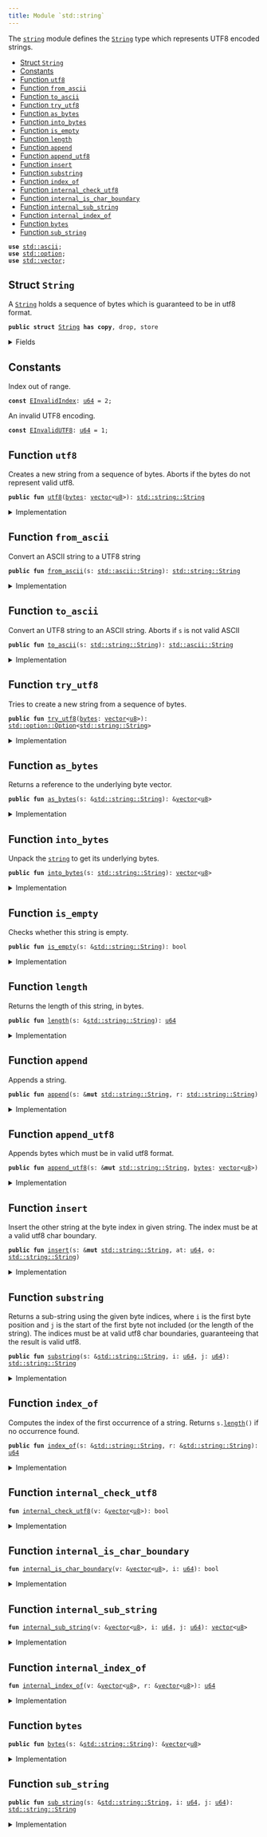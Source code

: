 ```yaml
---
title: Module `std::string`
---
```


The <code><a href="../std/string.md#std_string">string</a></code> module defines the <code><a href="../std/string.md#std_string_String">String</a></code> type which represents UTF8 encoded
strings.


-  [Struct `String`](#std_string_String)
-  [Constants](#@Constants_0)
-  [Function `utf8`](#std_string_utf8)
-  [Function `from_ascii`](#std_string_from_ascii)
-  [Function `to_ascii`](#std_string_to_ascii)
-  [Function `try_utf8`](#std_string_try_utf8)
-  [Function `as_bytes`](#std_string_as_bytes)
-  [Function `into_bytes`](#std_string_into_bytes)
-  [Function `is_empty`](#std_string_is_empty)
-  [Function `length`](#std_string_length)
-  [Function `append`](#std_string_append)
-  [Function `append_utf8`](#std_string_append_utf8)
-  [Function `insert`](#std_string_insert)
-  [Function `substring`](#std_string_substring)
-  [Function `index_of`](#std_string_index_of)
-  [Function `internal_check_utf8`](#std_string_internal_check_utf8)
-  [Function `internal_is_char_boundary`](#std_string_internal_is_char_boundary)
-  [Function `internal_sub_string`](#std_string_internal_sub_string)
-  [Function `internal_index_of`](#std_string_internal_index_of)
-  [Function `bytes`](#std_string_bytes)
-  [Function `sub_string`](#std_string_sub_string)


<pre><code><b>use</b> <a href="../std/ascii.md#std_ascii">std::ascii</a>;
<b>use</b> <a href="../std/option.md#std_option">std::option</a>;
<b>use</b> <a href="../std/vector.md#std_vector">std::vector</a>;
</code></pre>



<a name="std_string_String"></a>

## Struct `String`

A <code><a href="../std/string.md#std_string_String">String</a></code> holds a sequence of bytes which is guaranteed to be in utf8
format.


<pre><code><b>public</b> <b>struct</b> <a href="../std/string.md#std_string_String">String</a> <b>has</b> <b>copy</b>, drop, store
</code></pre>



<details>
<summary>Fields</summary>


<dl>
<dt>
<code><a href="../std/string.md#std_string_bytes">bytes</a>: <a href="../std/vector.md#std_vector">vector</a>&lt;<a href="../std/u8.md#std_u8">u8</a>&gt;</code>
</dt>
<dd>
</dd>
</dl>


</details>

<a name="@Constants_0"></a>

## Constants


<a name="std_string_EInvalidIndex"></a>

Index out of range.


<pre><code><b>const</b> <a href="../std/string.md#std_string_EInvalidIndex">EInvalidIndex</a>: <a href="../std/u64.md#std_u64">u64</a> = 2;
</code></pre>



<a name="std_string_EInvalidUTF8"></a>

An invalid UTF8 encoding.


<pre><code><b>const</b> <a href="../std/string.md#std_string_EInvalidUTF8">EInvalidUTF8</a>: <a href="../std/u64.md#std_u64">u64</a> = 1;
</code></pre>



<a name="std_string_utf8"></a>

## Function `utf8`

Creates a new string from a sequence of bytes. Aborts if the bytes do
not represent valid utf8.


<pre><code><b>public</b> <b>fun</b> <a href="../std/string.md#std_string_utf8">utf8</a>(<a href="../std/string.md#std_string_bytes">bytes</a>: <a href="../std/vector.md#std_vector">vector</a>&lt;<a href="../std/u8.md#std_u8">u8</a>&gt;): <a href="../std/string.md#std_string_String">std::string::String</a>
</code></pre>



<details>
<summary>Implementation</summary>


<pre><code><b>public</b> <b>fun</b> <a href="../std/string.md#std_string_utf8">utf8</a>(<a href="../std/string.md#std_string_bytes">bytes</a>: <a href="../std/vector.md#std_vector">vector</a>&lt;<a href="../std/u8.md#std_u8">u8</a>&gt;): <a href="../std/string.md#std_string_String">String</a> {
    <b>assert</b>!(<a href="../std/string.md#std_string_internal_check_utf8">internal_check_utf8</a>(&<a href="../std/string.md#std_string_bytes">bytes</a>), <a href="../std/string.md#std_string_EInvalidUTF8">EInvalidUTF8</a>);
    <a href="../std/string.md#std_string_String">String</a> { <a href="../std/string.md#std_string_bytes">bytes</a> }
}
</code></pre>



</details>

<a name="std_string_from_ascii"></a>

## Function `from_ascii`

Convert an ASCII string to a UTF8 string


<pre><code><b>public</b> <b>fun</b> <a href="../std/string.md#std_string_from_ascii">from_ascii</a>(s: <a href="../std/ascii.md#std_ascii_String">std::ascii::String</a>): <a href="../std/string.md#std_string_String">std::string::String</a>
</code></pre>



<details>
<summary>Implementation</summary>


<pre><code><b>public</b> <b>fun</b> <a href="../std/string.md#std_string_from_ascii">from_ascii</a>(s: <a href="../std/ascii.md#std_ascii_String">ascii::String</a>): <a href="../std/string.md#std_string_String">String</a> {
    <a href="../std/string.md#std_string_String">String</a> { <a href="../std/string.md#std_string_bytes">bytes</a>: s.<a href="../std/string.md#std_string_into_bytes">into_bytes</a>() }
}
</code></pre>



</details>

<a name="std_string_to_ascii"></a>

## Function `to_ascii`

Convert an UTF8 string to an ASCII string.
Aborts if <code>s</code> is not valid ASCII


<pre><code><b>public</b> <b>fun</b> <a href="../std/string.md#std_string_to_ascii">to_ascii</a>(s: <a href="../std/string.md#std_string_String">std::string::String</a>): <a href="../std/ascii.md#std_ascii_String">std::ascii::String</a>
</code></pre>



<details>
<summary>Implementation</summary>


<pre><code><b>public</b> <b>fun</b> <a href="../std/string.md#std_string_to_ascii">to_ascii</a>(s: <a href="../std/string.md#std_string_String">String</a>): <a href="../std/ascii.md#std_ascii_String">ascii::String</a> {
    <b>let</b> <a href="../std/string.md#std_string_String">String</a> { <a href="../std/string.md#std_string_bytes">bytes</a> } = s;
    <a href="../std/string.md#std_string_bytes">bytes</a>.to_ascii_string()
}
</code></pre>



</details>

<a name="std_string_try_utf8"></a>

## Function `try_utf8`

Tries to create a new string from a sequence of bytes.


<pre><code><b>public</b> <b>fun</b> <a href="../std/string.md#std_string_try_utf8">try_utf8</a>(<a href="../std/string.md#std_string_bytes">bytes</a>: <a href="../std/vector.md#std_vector">vector</a>&lt;<a href="../std/u8.md#std_u8">u8</a>&gt;): <a href="../std/option.md#std_option_Option">std::option::Option</a>&lt;<a href="../std/string.md#std_string_String">std::string::String</a>&gt;
</code></pre>



<details>
<summary>Implementation</summary>


<pre><code><b>public</b> <b>fun</b> <a href="../std/string.md#std_string_try_utf8">try_utf8</a>(<a href="../std/string.md#std_string_bytes">bytes</a>: <a href="../std/vector.md#std_vector">vector</a>&lt;<a href="../std/u8.md#std_u8">u8</a>&gt;): Option&lt;<a href="../std/string.md#std_string_String">String</a>&gt; {
    <b>if</b> (<a href="../std/string.md#std_string_internal_check_utf8">internal_check_utf8</a>(&<a href="../std/string.md#std_string_bytes">bytes</a>)) <a href="../std/option.md#std_option_some">option::some</a>(<a href="../std/string.md#std_string_String">String</a> { <a href="../std/string.md#std_string_bytes">bytes</a> })
    <b>else</b> <a href="../std/option.md#std_option_none">option::none</a>()
}
</code></pre>



</details>

<a name="std_string_as_bytes"></a>

## Function `as_bytes`

Returns a reference to the underlying byte vector.


<pre><code><b>public</b> <b>fun</b> <a href="../std/string.md#std_string_as_bytes">as_bytes</a>(s: &<a href="../std/string.md#std_string_String">std::string::String</a>): &<a href="../std/vector.md#std_vector">vector</a>&lt;<a href="../std/u8.md#std_u8">u8</a>&gt;
</code></pre>



<details>
<summary>Implementation</summary>


<pre><code><b>public</b> <b>fun</b> <a href="../std/string.md#std_string_as_bytes">as_bytes</a>(s: &<a href="../std/string.md#std_string_String">String</a>): &<a href="../std/vector.md#std_vector">vector</a>&lt;<a href="../std/u8.md#std_u8">u8</a>&gt; {
    &s.<a href="../std/string.md#std_string_bytes">bytes</a>
}
</code></pre>



</details>

<a name="std_string_into_bytes"></a>

## Function `into_bytes`

Unpack the <code><a href="../std/string.md#std_string">string</a></code> to get its underlying bytes.


<pre><code><b>public</b> <b>fun</b> <a href="../std/string.md#std_string_into_bytes">into_bytes</a>(s: <a href="../std/string.md#std_string_String">std::string::String</a>): <a href="../std/vector.md#std_vector">vector</a>&lt;<a href="../std/u8.md#std_u8">u8</a>&gt;
</code></pre>



<details>
<summary>Implementation</summary>


<pre><code><b>public</b> <b>fun</b> <a href="../std/string.md#std_string_into_bytes">into_bytes</a>(s: <a href="../std/string.md#std_string_String">String</a>): <a href="../std/vector.md#std_vector">vector</a>&lt;<a href="../std/u8.md#std_u8">u8</a>&gt; {
    <b>let</b> <a href="../std/string.md#std_string_String">String</a> { <a href="../std/string.md#std_string_bytes">bytes</a> } = s;
    <a href="../std/string.md#std_string_bytes">bytes</a>
}
</code></pre>



</details>

<a name="std_string_is_empty"></a>

## Function `is_empty`

Checks whether this string is empty.


<pre><code><b>public</b> <b>fun</b> <a href="../std/string.md#std_string_is_empty">is_empty</a>(s: &<a href="../std/string.md#std_string_String">std::string::String</a>): bool
</code></pre>



<details>
<summary>Implementation</summary>


<pre><code><b>public</b> <b>fun</b> <a href="../std/string.md#std_string_is_empty">is_empty</a>(s: &<a href="../std/string.md#std_string_String">String</a>): bool {
    s.<a href="../std/string.md#std_string_bytes">bytes</a>.<a href="../std/string.md#std_string_is_empty">is_empty</a>()
}
</code></pre>



</details>

<a name="std_string_length"></a>

## Function `length`

Returns the length of this string, in bytes.


<pre><code><b>public</b> <b>fun</b> <a href="../std/string.md#std_string_length">length</a>(s: &<a href="../std/string.md#std_string_String">std::string::String</a>): <a href="../std/u64.md#std_u64">u64</a>
</code></pre>



<details>
<summary>Implementation</summary>


<pre><code><b>public</b> <b>fun</b> <a href="../std/string.md#std_string_length">length</a>(s: &<a href="../std/string.md#std_string_String">String</a>): <a href="../std/u64.md#std_u64">u64</a> {
    s.<a href="../std/string.md#std_string_bytes">bytes</a>.<a href="../std/string.md#std_string_length">length</a>()
}
</code></pre>



</details>

<a name="std_string_append"></a>

## Function `append`

Appends a string.


<pre><code><b>public</b> <b>fun</b> <a href="../std/string.md#std_string_append">append</a>(s: &<b>mut</b> <a href="../std/string.md#std_string_String">std::string::String</a>, r: <a href="../std/string.md#std_string_String">std::string::String</a>)
</code></pre>



<details>
<summary>Implementation</summary>


<pre><code><b>public</b> <b>fun</b> <a href="../std/string.md#std_string_append">append</a>(s: &<b>mut</b> <a href="../std/string.md#std_string_String">String</a>, r: <a href="../std/string.md#std_string_String">String</a>) {
    s.<a href="../std/string.md#std_string_bytes">bytes</a>.<a href="../std/string.md#std_string_append">append</a>(r.<a href="../std/string.md#std_string_bytes">bytes</a>)
}
</code></pre>



</details>

<a name="std_string_append_utf8"></a>

## Function `append_utf8`

Appends bytes which must be in valid utf8 format.


<pre><code><b>public</b> <b>fun</b> <a href="../std/string.md#std_string_append_utf8">append_utf8</a>(s: &<b>mut</b> <a href="../std/string.md#std_string_String">std::string::String</a>, <a href="../std/string.md#std_string_bytes">bytes</a>: <a href="../std/vector.md#std_vector">vector</a>&lt;<a href="../std/u8.md#std_u8">u8</a>&gt;)
</code></pre>



<details>
<summary>Implementation</summary>


<pre><code><b>public</b> <b>fun</b> <a href="../std/string.md#std_string_append_utf8">append_utf8</a>(s: &<b>mut</b> <a href="../std/string.md#std_string_String">String</a>, <a href="../std/string.md#std_string_bytes">bytes</a>: <a href="../std/vector.md#std_vector">vector</a>&lt;<a href="../std/u8.md#std_u8">u8</a>&gt;) {
    s.<a href="../std/string.md#std_string_append">append</a>(<a href="../std/string.md#std_string_utf8">utf8</a>(<a href="../std/string.md#std_string_bytes">bytes</a>))
}
</code></pre>



</details>

<a name="std_string_insert"></a>

## Function `insert`

Insert the other string at the byte index in given string. The index
must be at a valid utf8 char boundary.


<pre><code><b>public</b> <b>fun</b> <a href="../std/string.md#std_string_insert">insert</a>(s: &<b>mut</b> <a href="../std/string.md#std_string_String">std::string::String</a>, at: <a href="../std/u64.md#std_u64">u64</a>, o: <a href="../std/string.md#std_string_String">std::string::String</a>)
</code></pre>



<details>
<summary>Implementation</summary>


<pre><code><b>public</b> <b>fun</b> <a href="../std/string.md#std_string_insert">insert</a>(s: &<b>mut</b> <a href="../std/string.md#std_string_String">String</a>, at: <a href="../std/u64.md#std_u64">u64</a>, o: <a href="../std/string.md#std_string_String">String</a>) {
    <b>let</b> <a href="../std/string.md#std_string_bytes">bytes</a> = &s.<a href="../std/string.md#std_string_bytes">bytes</a>;
    <b>assert</b>!(at &lt;= <a href="../std/string.md#std_string_bytes">bytes</a>.<a href="../std/string.md#std_string_length">length</a>() && <a href="../std/string.md#std_string_internal_is_char_boundary">internal_is_char_boundary</a>(<a href="../std/string.md#std_string_bytes">bytes</a>, at), <a href="../std/string.md#std_string_EInvalidIndex">EInvalidIndex</a>);
    <b>let</b> l = s.<a href="../std/string.md#std_string_length">length</a>();
    <b>let</b> <b>mut</b> front = s.<a href="../std/string.md#std_string_substring">substring</a>(0, at);
    <b>let</b> end = s.<a href="../std/string.md#std_string_substring">substring</a>(at, l);
    front.<a href="../std/string.md#std_string_append">append</a>(o);
    front.<a href="../std/string.md#std_string_append">append</a>(end);
    *s = front;
}
</code></pre>



</details>

<a name="std_string_substring"></a>

## Function `substring`

Returns a sub-string using the given byte indices, where <code>i</code> is the first
byte position and <code>j</code> is the start of the first byte not included (or the
length of the string). The indices must be at valid utf8 char boundaries,
guaranteeing that the result is valid utf8.


<pre><code><b>public</b> <b>fun</b> <a href="../std/string.md#std_string_substring">substring</a>(s: &<a href="../std/string.md#std_string_String">std::string::String</a>, i: <a href="../std/u64.md#std_u64">u64</a>, j: <a href="../std/u64.md#std_u64">u64</a>): <a href="../std/string.md#std_string_String">std::string::String</a>
</code></pre>



<details>
<summary>Implementation</summary>


<pre><code><b>public</b> <b>fun</b> <a href="../std/string.md#std_string_substring">substring</a>(s: &<a href="../std/string.md#std_string_String">String</a>, i: <a href="../std/u64.md#std_u64">u64</a>, j: <a href="../std/u64.md#std_u64">u64</a>): <a href="../std/string.md#std_string_String">String</a> {
    <b>let</b> <a href="../std/string.md#std_string_bytes">bytes</a> = &s.<a href="../std/string.md#std_string_bytes">bytes</a>;
    <b>let</b> l = <a href="../std/string.md#std_string_bytes">bytes</a>.<a href="../std/string.md#std_string_length">length</a>();
    <b>assert</b>!(
        j &lt;= l &&
            i &lt;= j &&
            <a href="../std/string.md#std_string_internal_is_char_boundary">internal_is_char_boundary</a>(<a href="../std/string.md#std_string_bytes">bytes</a>, i) &&
            <a href="../std/string.md#std_string_internal_is_char_boundary">internal_is_char_boundary</a>(<a href="../std/string.md#std_string_bytes">bytes</a>, j),
        <a href="../std/string.md#std_string_EInvalidIndex">EInvalidIndex</a>,
    );
    <a href="../std/string.md#std_string_String">String</a> { <a href="../std/string.md#std_string_bytes">bytes</a>: <a href="../std/string.md#std_string_internal_sub_string">internal_sub_string</a>(<a href="../std/string.md#std_string_bytes">bytes</a>, i, j) }
}
</code></pre>



</details>

<a name="std_string_index_of"></a>

## Function `index_of`

Computes the index of the first occurrence of a string. Returns <code>s.<a href="../std/string.md#std_string_length">length</a>()</code>
if no occurrence found.


<pre><code><b>public</b> <b>fun</b> <a href="../std/string.md#std_string_index_of">index_of</a>(s: &<a href="../std/string.md#std_string_String">std::string::String</a>, r: &<a href="../std/string.md#std_string_String">std::string::String</a>): <a href="../std/u64.md#std_u64">u64</a>
</code></pre>



<details>
<summary>Implementation</summary>


<pre><code><b>public</b> <b>fun</b> <a href="../std/string.md#std_string_index_of">index_of</a>(s: &<a href="../std/string.md#std_string_String">String</a>, r: &<a href="../std/string.md#std_string_String">String</a>): <a href="../std/u64.md#std_u64">u64</a> {
    <a href="../std/string.md#std_string_internal_index_of">internal_index_of</a>(&s.<a href="../std/string.md#std_string_bytes">bytes</a>, &r.<a href="../std/string.md#std_string_bytes">bytes</a>)
}
</code></pre>



</details>

<a name="std_string_internal_check_utf8"></a>

## Function `internal_check_utf8`



<pre><code><b>fun</b> <a href="../std/string.md#std_string_internal_check_utf8">internal_check_utf8</a>(v: &<a href="../std/vector.md#std_vector">vector</a>&lt;<a href="../std/u8.md#std_u8">u8</a>&gt;): bool
</code></pre>



<details>
<summary>Implementation</summary>


<pre><code><b>native</b> <b>fun</b> <a href="../std/string.md#std_string_internal_check_utf8">internal_check_utf8</a>(v: &<a href="../std/vector.md#std_vector">vector</a>&lt;<a href="../std/u8.md#std_u8">u8</a>&gt;): bool;
</code></pre>



</details>

<a name="std_string_internal_is_char_boundary"></a>

## Function `internal_is_char_boundary`



<pre><code><b>fun</b> <a href="../std/string.md#std_string_internal_is_char_boundary">internal_is_char_boundary</a>(v: &<a href="../std/vector.md#std_vector">vector</a>&lt;<a href="../std/u8.md#std_u8">u8</a>&gt;, i: <a href="../std/u64.md#std_u64">u64</a>): bool
</code></pre>



<details>
<summary>Implementation</summary>


<pre><code><b>native</b> <b>fun</b> <a href="../std/string.md#std_string_internal_is_char_boundary">internal_is_char_boundary</a>(v: &<a href="../std/vector.md#std_vector">vector</a>&lt;<a href="../std/u8.md#std_u8">u8</a>&gt;, i: <a href="../std/u64.md#std_u64">u64</a>): bool;
</code></pre>



</details>

<a name="std_string_internal_sub_string"></a>

## Function `internal_sub_string`



<pre><code><b>fun</b> <a href="../std/string.md#std_string_internal_sub_string">internal_sub_string</a>(v: &<a href="../std/vector.md#std_vector">vector</a>&lt;<a href="../std/u8.md#std_u8">u8</a>&gt;, i: <a href="../std/u64.md#std_u64">u64</a>, j: <a href="../std/u64.md#std_u64">u64</a>): <a href="../std/vector.md#std_vector">vector</a>&lt;<a href="../std/u8.md#std_u8">u8</a>&gt;
</code></pre>



<details>
<summary>Implementation</summary>


<pre><code><b>native</b> <b>fun</b> <a href="../std/string.md#std_string_internal_sub_string">internal_sub_string</a>(v: &<a href="../std/vector.md#std_vector">vector</a>&lt;<a href="../std/u8.md#std_u8">u8</a>&gt;, i: <a href="../std/u64.md#std_u64">u64</a>, j: <a href="../std/u64.md#std_u64">u64</a>): <a href="../std/vector.md#std_vector">vector</a>&lt;<a href="../std/u8.md#std_u8">u8</a>&gt;;
</code></pre>



</details>

<a name="std_string_internal_index_of"></a>

## Function `internal_index_of`



<pre><code><b>fun</b> <a href="../std/string.md#std_string_internal_index_of">internal_index_of</a>(v: &<a href="../std/vector.md#std_vector">vector</a>&lt;<a href="../std/u8.md#std_u8">u8</a>&gt;, r: &<a href="../std/vector.md#std_vector">vector</a>&lt;<a href="../std/u8.md#std_u8">u8</a>&gt;): <a href="../std/u64.md#std_u64">u64</a>
</code></pre>



<details>
<summary>Implementation</summary>


<pre><code><b>native</b> <b>fun</b> <a href="../std/string.md#std_string_internal_index_of">internal_index_of</a>(v: &<a href="../std/vector.md#std_vector">vector</a>&lt;<a href="../std/u8.md#std_u8">u8</a>&gt;, r: &<a href="../std/vector.md#std_vector">vector</a>&lt;<a href="../std/u8.md#std_u8">u8</a>&gt;): <a href="../std/u64.md#std_u64">u64</a>;
</code></pre>



</details>

<a name="std_string_bytes"></a>

## Function `bytes`



<pre><code><b>public</b> <b>fun</b> <a href="../std/string.md#std_string_bytes">bytes</a>(s: &<a href="../std/string.md#std_string_String">std::string::String</a>): &<a href="../std/vector.md#std_vector">vector</a>&lt;<a href="../std/u8.md#std_u8">u8</a>&gt;
</code></pre>



<details>
<summary>Implementation</summary>


<pre><code><b>public</b> <b>fun</b> <a href="../std/string.md#std_string_bytes">bytes</a>(s: &<a href="../std/string.md#std_string_String">String</a>): &<a href="../std/vector.md#std_vector">vector</a>&lt;<a href="../std/u8.md#std_u8">u8</a>&gt; { s.<a href="../std/string.md#std_string_as_bytes">as_bytes</a>() }
</code></pre>



</details>

<a name="std_string_sub_string"></a>

## Function `sub_string`



<pre><code><b>public</b> <b>fun</b> <a href="../std/string.md#std_string_sub_string">sub_string</a>(s: &<a href="../std/string.md#std_string_String">std::string::String</a>, i: <a href="../std/u64.md#std_u64">u64</a>, j: <a href="../std/u64.md#std_u64">u64</a>): <a href="../std/string.md#std_string_String">std::string::String</a>
</code></pre>



<details>
<summary>Implementation</summary>


<pre><code><b>public</b> <b>fun</b> <a href="../std/string.md#std_string_sub_string">sub_string</a>(s: &<a href="../std/string.md#std_string_String">String</a>, i: <a href="../std/u64.md#std_u64">u64</a>, j: <a href="../std/u64.md#std_u64">u64</a>): <a href="../std/string.md#std_string_String">String</a> {
    s.<a href="../std/string.md#std_string_substring">substring</a>(i, j)
}
</code></pre>



</details>
